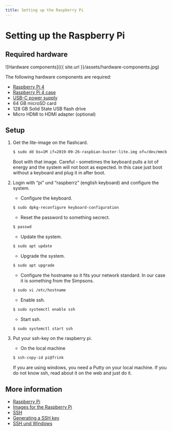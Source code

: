 ```yaml
---
title: Setting up the Raspberry Pi
---
```


# Setting up the Raspberry Pi

## Required hardware

![Hardware components]({{ site.url }}/assets/hardware-components.jpg)

The following hardware components are required:

* [Raspberry Pi 4](https://www.raspberrypi.org/products/raspberry-pi-4-model-b/)
* [Raspberry Pi 4 case](https://www.raspberrypi.org/products/raspberry-pi-4-case/)
* [USB-C power supply](https://www.raspberrypi.org/products/type-c-power-supply/)
* 64 GB microSD card
* 128 GB Solid State USB flash drive
* Micro HDMI to HDMI adapter (optional)

## Setup

1. Get the lite-image on the flashcard.
   ```bash
   $ sudo dd bs=1M if=2019-09-26-raspbian-buster-lite.img of=/dev/mmcblk0
   ```
	
   Boot with that image. 
   Careful - sometimes the keyboard pulls a lot of energy and the system will not boot as expected. In this case just boot without a keyboard and plug it in after boot.

1. Login with “pi” und “raspberrz” (english keyboard) and configure the system.

   * Configure the keyboard.
   ```bash
   $ sudo dpkg-reconfigure keyboard-configuration
   ```

   * Reset the password to something secrect.   
   ```bash
   $ passwd
   ```

   * Update the system.
   ```bash
   $ sudo apt update   
   ```

   * Upgrade the system.
   ```bash
   $ sudo apt upgrade
   ```

   * Configure the hostname so it fits your network standard. In our case it is something from the Simpsons.
   ```bash
   $ sudo vi /etc/hostname
   ```

   * Enable ssh.
   ```bash
   $ sudo systemctl enable ssh
   ```

   * Start ssh.
   ```bash
   $ sudo systemctl start ssh
   ```

1. Put your ssh-key on the raspberry pi. 

   * On the local machine
   ```bash
   $ ssh-copy-id pi@frink
   ```
  
   If you are using windows, you need a Putty on your local machine. 
   If you do not know ssh, read about it on the web and just do it.

## More information
* [Raspberry Pi](https://www.raspberrypi.org/)
* [Images for the Raspberry Pi](https://www.raspberrypi.org/downloads/)
* [SSH](https://help.github.com/en/github/authenticating-to-github/about-ssh)
* [Generating a SSH key](https://help.github.com/en/github/authenticating-to-github/generating-a-new-ssh-key-and-adding-it-to-the-ssh-agent)
* [SSH und Windows](https://www.heise.de/tipps-tricks/SSH-unter-Windows-10-nutzen-4224757.html)
